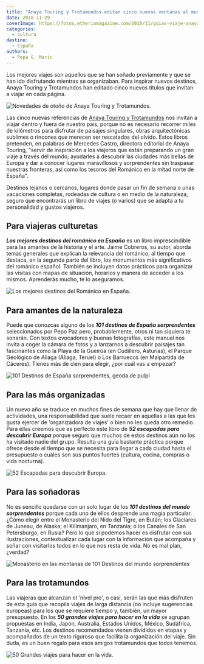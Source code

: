 ```yaml
---
title: "Anaya Touring y Trotamundos editan cinco nuevas ventanas al mundo"
date: 2018-11-29
coverImage: https://fotos.etheriamagazine.com/2018/11/guias-viaje-anaya.jpg
categories: 
  - cultura
destino: 
  - España
authors: 
  - Pepa G. Marín
---
```


Los mejores viajes son aquellos que se han soñado previamente y que se han ido 
disfrutando mientras se organizaban. Para inspirar nuevos destinos, Anaya Touring y 
Trotamundos han editado cinco nuevos títulos que invitan a viajar en cada página. 

![Novedades de otoño de Anaya Touring y Trotamundos.](https://fotos.etheriamagazine.com/2018/11/guias-viaje-anaya.jpg "Novedades de otoño de Anaya Touring y Trotamundos.")

Las cinco nuevas referencias de [Anaya Touring y 
Trotamundos](https://www.guiasdeviajeanaya.es/) nos invitan a viajar dentro y fuera de 
nuestro país, porque no es necesario recorrer miles de kilómetros para disfrutar de 
paisajes singulares, obras arquitectónicas sublimes o rincones que merecen ser 
rescatados del olvido. Estos libros pretenden, en palabras de Mercedes Castro, directora 
editorial de Anaya Touring, "servir de inspiración a los viajeros que están preparando 
un gran viaje a través del mundo; ayudarles a descubrir las ciudades más bellas de 
Europa y dar a conocer lugares maravillosos y sorprendentes sin traspasar nuestras 
fronteras, así como los tesoros del Románico en la mitad norte de España". 

Destinos lejanos o cercanos, lugares donde pasar un fin de semana o unas vacaciones 
completas, rodeadas de cultura o en medio de la naturaleza, seguro que encontrarás un 
libro de viajes (o varios) que se adapta a tu personalidad y gustos viajeros. 

## Para viajeras culturetas

**_Los mejores destinos del románico en España_** es un libro imprescindible para las 
amantes de la historia y el arte. Jaime Cobreros, su autor, aborda temas generales que 
explican la relevancia del románico, al tiempo que destaca, en la segunda parte del 
libro, los monumentos más significativos del románico español. También se incluyen datos 
prácticos para organizar las visitas con mapas de situación, horarios y manera de 
acceder a los mismos. Aprenderás mucho, te lo aseguramos. 

![Los mejores destinos del Románico en España.](https://fotos.etheriamagazine.com/2018/11/romanico-anaya-etheria-magazine.jpg "Los mejores destinos del Románico en España. 192 págs. 22,90 €")

## Para amantes de la naturaleza

Puede que conozcas alguno de los _**101 destinos de España sorprendentes**_ 
seleccionados por Pepo Paz pero, probablemente, otros ni tan siquiera te sonarán. Con 
textos evocadores y buenas fotografías, este manual nos invita a coger la cámara de 
fotos y a lanzarnos a descubrir paisajes tan fascinantes como la Playa de la Gueirúa (en 
Cudillero, Asturias), el Parque Geológico de Aliaga (Aliaga, Teruel) o Los Barruecos (en 
Malpartida de Cáceres). Tienes más de cien para elegir, ¿por cuál vas a empezar? 

![101 Destinos de España sorprendentes, geoda de pulpí](https://fotos.etheriamagazine.com/2018/11/Geoda-Gigante-Pulpi-anaya.jpg "101 Destinos de España sorprendentes. 224 págs. 22,90 €")

## Para las más organizadas

Un nuevo año se traduce en muchos fines de semana que hay que llenar de actividades, una 
responsabilidad que suele recaer en aquellas a las que les gusta ejercer de 
'organizadora de viajes' o bien no les queda otro remedio. Para ellas creemos que es 
perfecto este libro de _**52 escapadas para descubrir Europa**_ porque seguro que muchos 
de estos destinos aún no los ha visitado nadie del grupo. Resulta una guía bastante 
práctica porque ofrece desde el tiempo que se necesita para llegar a cada ciudad hasta 
el presupuesto o cuáles son sus puntos fuertes (cultura, cocina, compras o vida 
nocturna). 

![52 Escapadas para descubrir Europa.](https://fotos.etheriamagazine.com/2018/11/52-escapadas-anaya-touring.jpg "52 Escapadas para descubrir Europa. 424 pág. 24,90 €")

## Para las soñadoras

No es sencillo quedarse con un solo lugar de los _**101 destinos del mundo 
sorprendentes**_ porque cada uno de ellos desprende una magia particular. ¿Cómo elegir 
entre el Monasterio del Nido del Tigre, en Bután; los Glaciares de Juneau, de Alaska; el 
Kilimanjaro, en Tanzania; o los Canales de San Petersburgo, en Rusia? Pero lo que sí 
podemos hacer es disfrutar con sus ilustraciones, contextualizar cada lugar con la 
información que acompaña y soñar con visitarlos todos en lo que nos resta de vida. No es 
mal plan, ¿verdad? 

![Monasterio en las montanas de 101 Destinos del mundo sorprendentes](https://fotos.etheriamagazine.com/2018/11/101-destinos-del-mundo-anaya.jpg "101 Destinos del mundo sorprendentes. 224 pág. 22,90 €")

## Para las trotamundos

Las viajeras que alcanzan el 'nivel pro', o casi, serán las que más disfruten de esta 
guía que recopila viajes de larga distancia (no incluye sugerencias europeas) para los 
que se requiere tiempo y, también, un mayor presupuesto. En los _**50 grandes viajes 
para hacer en la vida**_ se agrupan propuestas en India, Japón, Australia, Estados 
Unidos, México, Sudáfrica, Tanzania, etc. Los destinos recomendados vienen divididos en 
etapas y acompañados de un texto riguroso que facilita la organización del viaje. Sin 
duda, es un buen regalo para esos amigos trotamundos que todos tenemos. 

![50 Grandes viajes para hacer en la vida.](https://fotos.etheriamagazine.com/2018/11/50-grandes-viajes-anaya-touring.jpg "50 Grandes viajes para hacer en la vida. 424 pág. 24,90 €")
